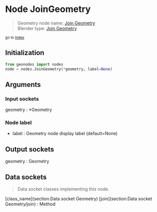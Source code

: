 
# Node JoinGeometry

> Geometry node name: [Join Geometry](https://docs.blender.org/manual/en/latest/modeling/geometry_nodes/material/join_geometry.html)<br>
  Blender type: [Join Geometry](https://docs.blender.org/api/current/bpy.types.GeometryNodeJoinGeometry.html)
  
<sub>go to [index](/docs/index.md)</sub>

## Initialization

```python
from geonodes import nodes
node = nodes.JoinGeometry(*geometry, label=None)
```



## Arguments


### Input sockets

geometry : *Geometry

### Node label

- label : Geometry node display label (default=None)

## Output sockets

geometry : Geometry

## Data sockets

> Data socket classes implementing this node.
  
[class_name](section:Data socket Geometry) [join](section:Data socket Geometry/join) : Method

